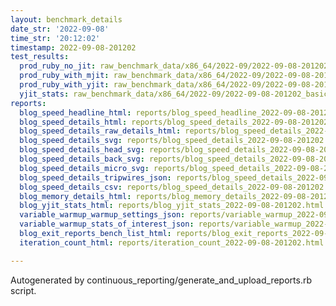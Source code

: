 ```yaml
---
layout: benchmark_details
date_str: '2022-09-08'
time_str: '20:12:02'
timestamp: 2022-09-08-201202
test_results:
  prod_ruby_no_jit: raw_benchmark_data/x86_64/2022-09/2022-09-08-201202_basic_benchmark_prod_ruby_no_jit.json
  prod_ruby_with_mjit: raw_benchmark_data/x86_64/2022-09/2022-09-08-201202_basic_benchmark_prod_ruby_with_mjit.json
  prod_ruby_with_yjit: raw_benchmark_data/x86_64/2022-09/2022-09-08-201202_basic_benchmark_prod_ruby_with_yjit.json
  yjit_stats: raw_benchmark_data/x86_64/2022-09/2022-09-08-201202_basic_benchmark_yjit_stats.json
reports:
  blog_speed_headline_html: reports/blog_speed_headline_2022-09-08-201202.html
  blog_speed_details_html: reports/blog_speed_details_2022-09-08-201202.html
  blog_speed_details_raw_details_html: reports/blog_speed_details_2022-09-08-201202.raw_details.html
  blog_speed_details_svg: reports/blog_speed_details_2022-09-08-201202.svg
  blog_speed_details_head_svg: reports/blog_speed_details_2022-09-08-201202.head.svg
  blog_speed_details_back_svg: reports/blog_speed_details_2022-09-08-201202.back.svg
  blog_speed_details_micro_svg: reports/blog_speed_details_2022-09-08-201202.micro.svg
  blog_speed_details_tripwires_json: reports/blog_speed_details_2022-09-08-201202.tripwires.json
  blog_speed_details_csv: reports/blog_speed_details_2022-09-08-201202.csv
  blog_memory_details_html: reports/blog_memory_details_2022-09-08-201202.html
  blog_yjit_stats_html: reports/blog_yjit_stats_2022-09-08-201202.html
  variable_warmup_warmup_settings_json: reports/variable_warmup_2022-09-08-201202.warmup_settings.json
  variable_warmup_stats_of_interest_json: reports/variable_warmup_2022-09-08-201202.stats_of_interest.json
  blog_exit_reports_bench_list_html: reports/blog_exit_reports_2022-09-08-201202.bench_list.html
  iteration_count_html: reports/iteration_count_2022-09-08-201202.html

---
```

Autogenerated by continuous_reporting/generate_and_upload_reports.rb script.
